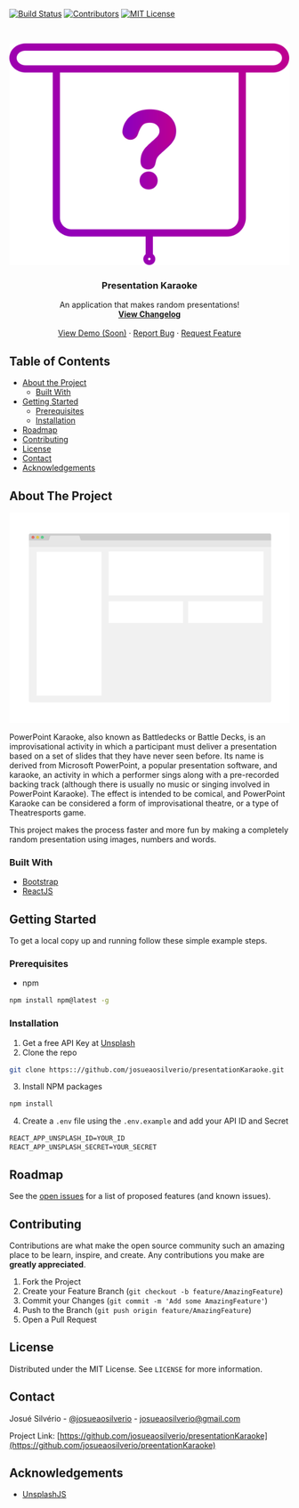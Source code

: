 <!-- PROJECT SHIELDS -->
<!--
*** I'm using markdown "reference style" links for readability.
*** Reference links are enclosed in brackets [ ] instead of parentheses ( ).
*** See the bottom of this document for the declaration of the reference variables
*** for build-url, contributors-url, etc. This is an optional, concise syntax you may use.
*** https://www.markdownguide.org/basic-syntax/#reference-style-links
-->
[![Build Status][build-shield]][build-url]
[![Contributors][contributors-shield]][contributors-url]
[![MIT License][license-shield]][license-url]



<!-- PROJECT LOGO -->
<br />
<p align="center">
  <a href="https://github.com/josueaosilverio/presentationKaraoke">
    <img src="src/assets/img/logo.svg" alt="Logo">
  </a>

  <h3 align="center">Presentation Karaoke</h3>

  <p align="center">
    An application that makes random presentations!
    <br />
    <a href="CHANGELOG.md"><strong>View Changelog</strong></a>
    <br />
    <br />
    <a href="https://github.com/josueaosilverio/presentationKaraoke">View Demo (Soon)</a>
    ·
    <a href="https://github.com/josueaosilverio/presentationKaraoke/issues">Report Bug</a>
    ·
    <a href="https://github.com/josueaosilverio/presentationKaraoke/issues">Request Feature</a>
  </p>
</p>



<!-- TABLE OF CONTENTS -->
## Table of Contents

* [About the Project](#about-the-project)
  * [Built With](#built-with)
* [Getting Started](#getting-started)
  * [Prerequisites](#prerequisites)
  * [Installation](#installation)
* [Roadmap](#roadmap)
* [Contributing](#contributing)
* [License](#license)
* [Contact](#contact)
* [Acknowledgements](#acknowledgements)



<!-- ABOUT THE PROJECT -->
## About The Project

[![Product Name Screen Shot][product-screenshot]](https://github.com/josueaosilverio/presentationKaraoke)

PowerPoint Karaoke, also known as Battledecks or Battle Decks, is an improvisational activity in which a participant must deliver a presentation based on a set of slides that they have never seen before. Its name is derived from Microsoft PowerPoint, a popular presentation software, and karaoke, an activity in which a performer sings along with a pre-recorded backing track (although there is usually no music or singing involved in PowerPoint Karaoke). The effect is intended to be comical, and PowerPoint Karaoke can be considered a form of improvisational theatre, or a type of Theatresports game.

This project makes the process faster and more fun by making a completely random presentation using images, numbers and words.

### Built With
* [Bootstrap](https://getbootstrap.com)
* [ReactJS](https://reactjs.org)




<!-- GETTING STARTED -->
## Getting Started

To get a local copy up and running follow these simple example steps.

### Prerequisites

* npm
```sh
npm install npm@latest -g
```

### Installation

1. Get a free API Key at [Unsplash](https://unsplash.com/developers)
2. Clone the repo
```sh
git clone https:://github.com/josueaosilverio/presentationKaraoke.git
```
3. Install NPM packages
```sh
npm install
```
4. Create a `.env` file using the `.env.example` and add your API ID and Secret
```JS
REACT_APP_UNSPLASH_ID=YOUR_ID
REACT_APP_UNSPLASH_SECRET=YOUR_SECRET
```



<!-- ROADMAP -->
## Roadmap

See the [open issues](https://github.com/othneildrew/Best-README-Template/issues) for a list of proposed features (and known issues).



<!-- CONTRIBUTING -->
## Contributing

Contributions are what make the open source community such an amazing place to be learn, inspire, and create. Any contributions you make are **greatly appreciated**.

1. Fork the Project
2. Create your Feature Branch (`git checkout -b feature/AmazingFeature`)
3. Commit your Changes (`git commit -m 'Add some AmazingFeature'`)
4. Push to the Branch (`git push origin feature/AmazingFeature`)
5. Open a Pull Request



<!-- LICENSE -->
## License

Distributed under the MIT License. See `LICENSE` for more information.



<!-- CONTACT -->
## Contact

Josué Silvério - [@josueaosilverio](https://twitter.com/josueaosilverio) - josueaosilverio@gmail.com

Project Link: [https://github.com/josueaosilverio/presentationKaraoke](https://github.com/josueaosilverio/preentationKaraoke)



<!-- ACKNOWLEDGEMENTS -->
## Acknowledgements
* [UnsplashJS](https://github.com/unsplash/unsplash-js)





<!-- MARKDOWN LINKS & IMAGES -->
<!-- https://www.markdownguide.org/basic-syntax/#reference-style-links -->
[build-shield]: https://img.shields.io/badge/build-passing-brightgreen.svg?style=flat-square
[build-url]: #
[contributors-shield]: https://img.shields.io/badge/contributors-1-orange.svg?style=flat-square
[contributors-url]: https://github.com/josueaosilverio/presentationKaraoke/graphs/contributors
[license-shield]: https://img.shields.io/badge/license-MIT-blue.svg?style=flat-square
[license-url]: https://choosealicense.com/licenses/mit
[product-screenshot]: src/assets/img/screenshot.png
